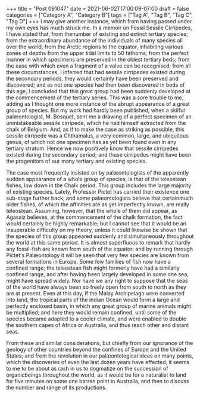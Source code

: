 +++
title = "Post 091047"
date = 2021-06-02T17:00:09-07:00
draft = false
categories = ["Category A", "Category B"]
tags = ["Tag A", "Tag B", "Tag C", "Tag D"]
+++
I may give another instance, which from having passed under my own eyes has much struck me. In a memoir on Fossil Sessile Cirripedes, I have stated that, from thenumber of existing and extinct tertiary species; from the extraordinary abundance of the individuals of many species all over the world, from the Arctic regions to the equator, inhabiting various zones of depths from the upper tidal limits to 50 fathoms; from the perfect manner in which specimens are preserved in the oldest tertiary beds; from the ease with which even a fragment of a valve can be recognised; from all these circumstances, I inferred that had sessile cirripedes existed during the secondary periods, they would certainly have been preserved and discovered; and as not one species had then been discovered in beds of this age, I concluded that this great group had been suddenly developed at the commencement of the tertiary series. This was a sore trouble to me, adding as I thought one more instance of the abrupt appearance of a great group of species. But my work had hardly been published, when a skilful palæontologist, M. Bosquet, sent me a drawing of a perfect specimen of an unmistakeable sessile cirripede, which he had himself extracted from the chalk of Belgium. And, as if to make the case as striking as possible, this sessile cirripede was a Chthamalus, a very common, large, and ubiquitous genus, of which not one specimen has as yet been found even in any tertiary stratum. Hence we now positively know that sessile cirripedes existed during the secondary period; and these cirripedes might have been the progenitors of our many tertiary and existing species.

The case most frequently insisted on by palæontologists of the apparently sudden appearance of a whole group of species, is that of the teleostean fishes, low down in the Chalk period. This group includes the large majority of existing species. Lately, Professor Pictet has carried their existence one sub-stage further back; and some palæontologists believe that certainmuch older fishes, of which the affinities are as yet imperfectly known, are really teleostean. Assuming, however, that the whole of them did appear, as Agassiz believes, at the commencement of the chalk formation, the fact would certainly be highly remarkable; but I cannot see that it would be an insuperable difficulty on my theory, unless it could likewise be shown that the species of this group appeared suddenly and simultaneously throughout the world at this same period. It is almost superfluous to remark that hardly any fossil-fish are known from south of the equator; and by running through Pictet's Palæontology it will be seen that very few species are known from several formations in Europe. Some few families of fish now have a confined range; the teleostean fish might formerly have had a similarly confined range, and after having been largely developed in some one sea, might have spread widely. Nor have we any right to suppose that the seas of the world have always been so freely open from south to north as they are at present. Even at this day, if the Malay Archipelago were converted into land, the tropical parts of the Indian Ocean would form a large and perfectly enclosed basin, in which any great group of marine animals might be multiplied; and here they would remain confined, until some of the species became adapted to a cooler climate, and were enabled to double the southern capes of Africa or Australia, and thus reach other and distant seas.

From these and similar considerations, but chiefly from our ignorance of the geology of other countries beyond the confines of Europe and the United States; and from the revolution in our palæontological ideas on many points, which the discoveries of even the last dozen years have effected, it seems to me to be about as rash in us to dogmatize on the succession of organicbeings throughout the world, as it would be for a naturalist to land for five minutes on some one barren point in Australia, and then to discuss the number and range of its productions.
